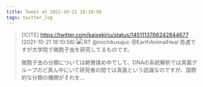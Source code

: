 ```yaml
---
title: Tweet at 2021-10-21 18:10:56
tags: twitter_log
---
```


> [!CITE] https://twitter.com/kaisekiriu/status/1451113766242844677 (2021-10-21 18:10:56)
> ![](https://twitter.com/kaisekiriu/status/1451113766242844677)
> RT @michikusajui: @EarthAnimalHeal 奇遇ですが大学院で微胞子虫を研究してるものです。
> 
> 微胞子虫の分類については絶賛揉め中でして、DNAの系統解析では真菌グループのど真ん中にいて研究者の間では真菌という認識なのですが、国際的な分類の機関がそれを…
